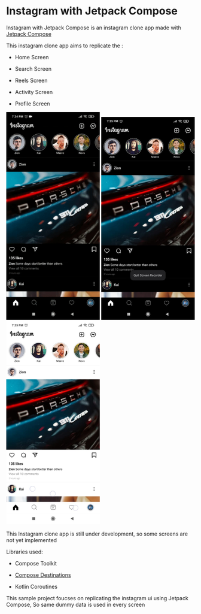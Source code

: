 
# Instagram with Jetpack Compose

Instagram with Jetpack Compose is an instagram clone app made with [Jetpack Compose](https://developer.android.com/jetpack/compose)

This instagram clone app aims to replicate the :

* Home Screen

* Search Screen

* Reels Screen

* Activity Screen

* Profile Screen

<p float="center">
  <img src="art/sample.gif" width="250" />
  <img src="art/dark_mode.jpeg" width="250" />
  <img src="art/light_mode.jpeg" width="250" />
</p>

This Instagram clone app is still under development, so  some screens are not yet implemented

Libraries used:

* Compose Toolkit

* [Compose Destinations](https://github.com/raamcosta/compose-destinations)

* Kotlin Coroutines

This sample project foucses on replicating the instagram ui using Jetpack Compose, So same dummy data is used in every screen


